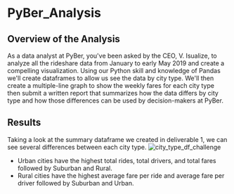 # PyBer_Analysis
## Overview of the Analysis

As a data analyst at PyBer, you've been asked by the CEO, V. Isualize, to analyze all the rideshare data from January to early May 2019 and create a compelling visualization. Using our Python skill and knowledge of Pandas we'll create dataframes to allow us see the data by city type. We'll then create a multiple-line graph to show the weekly fares for each city type then submit a written report that summarizes how the data differs by city type and how those differences can be used by decision-makers at PyBer.

## Results

Taking a look at the summary dataframe we created in deliverable 1, we can see several differences between each city type.
![city_type_df_challenge](https://user-images.githubusercontent.com/41974323/142675518-dc6ae278-1127-44d0-9d45-b956b03d5ba6.PNG)
- Urban cities have the highest total rides, total drivers, and total fares followed by Suburban and Rural.
- Rural cities have the highest average fare per ride and average fare per driver followed by Suburban and Urban.
